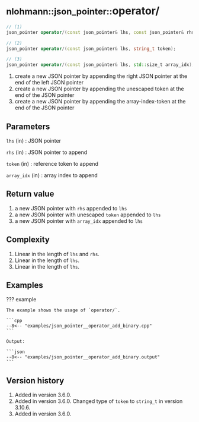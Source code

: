 # <small>nlohmann::json_pointer::</small>operator/

```cpp
// (1)
json_pointer operator/(const json_pointer& lhs, const json_pointer& rhs);

// (2)
json_pointer operator/(const json_pointer& lhs, string_t token);

// (3)
json_pointer operator/(const json_pointer& lhs, std::size_t array_idx);
```

1. create a new JSON pointer by appending the right JSON pointer at the end of the left JSON pointer
2. create a new JSON pointer by appending the unescaped token at the end of the JSON pointer
3. create a new JSON pointer by appending the array-index-token at the end of the JSON pointer

## Parameters

`lhs` (in)
:    JSON pointer

`rhs` (in)
:    JSON pointer to append

`token` (in)
:    reference token to append

`array_idx` (in)
:    array index to append

## Return value

1. a new JSON pointer with `rhs` appended to `lhs`
2. a new JSON pointer with unescaped `token` appended to `lhs`
3. a new JSON pointer with `array_idx` appended to `lhs`

## Complexity

1. Linear in the length of `lhs` and `rhs`.
2. Linear in the length of `lhs`.
3. Linear in the length of `lhs`.

## Examples

??? example

    The example shows the usage of `operator/`.
     
    ```cpp
    --8<-- "examples/json_pointer__operator_add_binary.cpp"
    ```
    
    Output:
    
    ```json
    --8<-- "examples/json_pointer__operator_add_binary.output"
    ```

## Version history

1. Added in version 3.6.0.
2. Added in version 3.6.0. Changed type of `token` to `string_t` in version 3.10.6.
3. Added in version 3.6.0.
